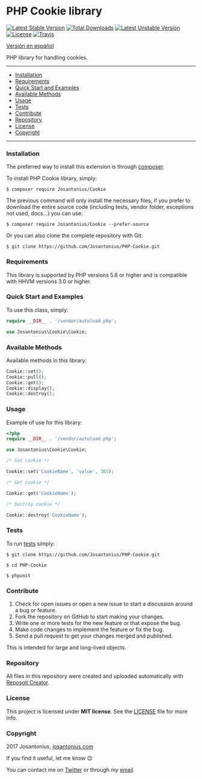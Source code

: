 # PHP Cookie library

[![Latest Stable Version](https://poser.pugx.org/josantonius/cookie/v/stable)](https://packagist.org/packages/josantonius/cookie) [![Total Downloads](https://poser.pugx.org/josantonius/cookie/downloads)](https://packagist.org/packages/josantonius/cookie) [![Latest Unstable Version](https://poser.pugx.org/josantonius/cookie/v/unstable)](https://packagist.org/packages/josantonius/cookie) [![License](https://poser.pugx.org/josantonius/cookie/license)](https://packagist.org/packages/josantonius/cookie) [![Travis](https://travis-ci.org/Josantonius/PHP-Cookie.svg)](https://github.com/Josantonius/PHP-Cookie)

[Versión en español](README-ES.md)

PHP library for handling cookies.

---

- [Installation](#installation)
- [Requirements](#requirements)
- [Quick Start and Examples](#quick-start-and-examples)
- [Available Methods](#available-methods)
- [Usage](#usage)
- [Tests](#tests)
- [Contribute](#contribute)
- [Repository](#repository)
- [License](#license)
- [Copyright](#copyright)

---

### Installation

The preferred way to install this extension is through [composer](http://getcomposer.org/download/).

To install PHP Cookie library, simply:

    $ composer require Josantonius/Cookie

The previous command will only install the necessary files, if you prefer to download the entire source code (including tests, vendor folder, exceptions not used, docs...) you can use:

    $ composer require Josantonius/Cookie --prefer-source

Or you can also clone the complete repository with Git:

	$ git clone https://github.com/Josantonius/PHP-Cookie.git

### Requirements

This library is supported by PHP versions 5.6 or higher and is compatible with HHVM versions 3.0 or higher.

### Quick Start and Examples

To use this class, simply:

```php
require __DIR__ . '/vendor/autoload.php';

use Josantonius\Cookie\Cookie;
```
### Available Methods

Available methods in this library:

```php
Cookie::set();
Cookie::pull();
Cookie::get();
Cookie::display();
Cookie::destroy();
```
### Usage

Example of use for this library:

```php
<?php
require __DIR__ . '/vendor/autoload.php';

use Josantonius\Cookie\Cookie;

/* Set cookie */

Cookie::set('CookieName', 'value', 365);

/* Get cookie */

Cookie::get('CookieName');

/* Destroy cookie */

Cookie::destroy('CookieName');
```

### Tests 

To run [tests](tests/Cookie) simply:

    $ git clone https://github.com/Josantonius/PHP-Cookie.git
    
    $ cd PHP-Cookie

    $ phpunit

### Contribute
1. Check for open issues or open a new issue to start a discussion around a bug or feature.
1. Fork the repository on GitHub to start making your changes.
1. Write one or more tests for the new feature or that expose the bug.
1. Make code changes to implement the feature or fix the bug.
1. Send a pull request to get your changes merged and published.

This is intended for large and long-lived objects.

### Repository

All files in this repository were created and uploaded automatically with [Reposgit Creator](https://github.com/Josantonius/BASH-Reposgit).

### License

This project is licensed under **MIT license**. See the [LICENSE](LICENSE) file for more info.

### Copyright

2017 Josantonius, [josantonius.com](https://josantonius.com/)

If you find it useful, let me know :wink:

You can contact me on [Twitter](https://twitter.com/Josantonius) or through my [email](mailto:hello@josantonius.com).